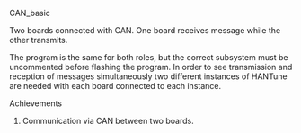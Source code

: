 CAN_basic

Two boards connected with CAN. One board receives message while the other transmits.

The program is the same for both roles, but the correct subsystem must be uncommented before flashing the program. In order to see transmission and reception of messages simultaneously two different instances of HANTune are needed with each board connected to each instance.

Achievements
 1. Communication via CAN between two boards.
